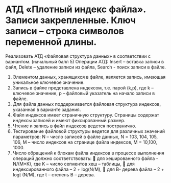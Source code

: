 # АТД «Плотный индекс файла». Записи закрепленные. Ключ записи – строка символов переменной длины.

Реализовать АТД «Файловая структура данных» в соответствии с вариантом. (начальный балл  5)
Операции АТД:
Insert – вставка записи в файл,
Delete – удаление записи из файла,
Search - поиск записи в файле.

1.	Элементом данных, хранящихся в файле, является запись, имеющая уникальное ключевое значение.
2.	Запись в файле представлена индексом, т.е. парой (k,p), где k – ключевое значение, p – файловый указатель на начало записи в файле.
3.	Для файла данных поддерживается файловая структура индексов, указанная в варианте задания.
4.	Файл индексов имеет страничную структуру. Страницы содержат индексы записей и имеют фиксированный размер.
5.	Чтение и запись в файл индексов ведется постранично.
6.	Тестирование файловой структуры ведется для различных значений параметров:
N – число записей в файле данных, N = 103, 104, 105, 106,
M – число индексов на странице файла индексов, M = 10,100, 1000.
7.	Число обращений к блокам файла индексов в процессе выполнения операций должно соответствовать:
	для хешированного файла  - N/(M*K), где K – число сегментов хеш – таблицы,
	для индексированного файла – 2 + log(N/M),
	для B- дерева файла – 2 + logt (N/M), где t – степень В – дерева.

